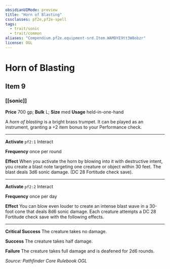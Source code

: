 ```yaml
---
obsidianUIMode: preview
title: "Horn of Blasting"
cssclasses: pf2e,pf2e-spell
tags:
  - trait/sonic
  - trait/common
aliases: "Compendium.pf2e.equipment-srd.Item.WAMDYE9tt3W8obzr"
license: OGL
---
```

# Horn of Blasting
## Item 9
### [[sonic]]


**Price** 700 gp; 
**Bulk** L; **Size** med
**Usage** held-in-one-hand

A _horn of blasting_ is a bright brass trumpet. It can be played as an instrument, granting a +2 item bonus to your Performance check.

* * *

**Activate** `pf2:1` Interact

**Frequency** once per round

**Effect** When you activate the horn by blowing into it with destructive intent, you create a blast note targeting one creature or object within 30 feet. The blast deals 3d6 sonic damage. (DC 28 Fortitude check save).

* * *

**Activate** `pf2:2` Interact

**Frequency** once per day

**Effect** You can blow even louder to create an intense blast wave in a 30-foot cone that deals 8d6 sonic damage. Each creature attempts a DC 28 Fortitude check save with the following effects.

* * *

**Critical Success** The creature takes no damage.

**Success** The creature takes half damage.

**Failure** The creature takes full damage and is deafened for 2d6 rounds.

*Source: Pathfinder Core Rulebook*
*OGL*